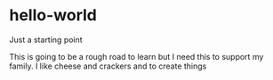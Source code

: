 # hello-world
Just a starting point

This is going to be a rough road to learn but I need this to support my family.
I like cheese and crackers
and to create things

